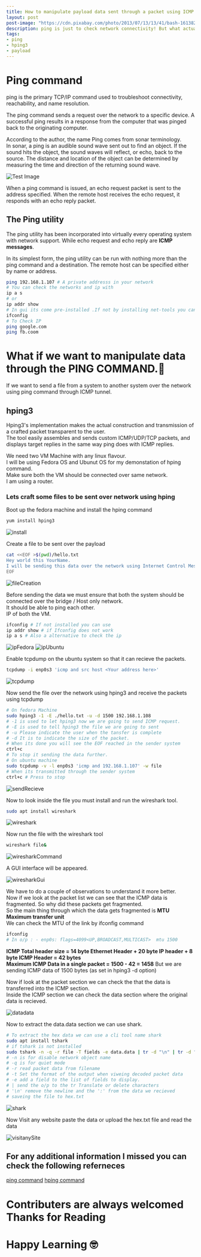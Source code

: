 ```yaml
---
title: How to manipulate payload data sent through a packet using ICMP ping?
layout: post
post-image: "https://cdn.pixabay.com/photo/2013/07/13/13/41/bash-161382_960_720.png"
description: ping is just to check network connectivity! But what actually it is and can be done with the tiny looking ping command?🤔
tags:
- ping
- hping3
- payload
---
```

# Ping command 
ping is the primary TCP/IP command used to troubleshoot connectivity, reachability, and name resolution.<br />

The ping command sends a request over the network to a specific device. A successful ping results in a response from the computer that was pinged back to the originating computer.<br />

According to the author, the name Ping comes from sonar terminology.<br />
In sonar, a ping is an audible sound wave sent out to find an object. If the sound hits the object, the sound waves will reflect, or echo, back to the source. The distance and location of the object can be determined by measuring the time and direction of the returning sound wave.<br />

![Test Image](https://hlassets.paessler.com/common/files/graphics/glossary/ping.png)

When a ping command is issued, an echo request packet is sent to the address specified. When the remote host receives the echo request, it responds with an echo reply packet.<br />

## The Ping utility
The ping utility has been incorporated into virtually every operating system with network support. While echo request and echo reply are **ICMP messages**.<br />

In its simplest form, the ping utility can be run with nothing more than the ping command and a destination. The remote host can be specified either by name or address.<br />

```bash 
ping 192.168.1.107 # A private addresss in your network
# You can check the networks and ip with 
ip a s
# or 
ip addr show 
# In gui its come pre-installed .If not by installing net-tools you can also use 
ifconfig
# To Check IP 
ping google.com 
ping fb.coom
```
# What if we want to manipulate data through the PING COMMAND.🤔

If we want to send a file from a system to another system over the network using ping command through ICMP tunnel.

## hping3

Hping3's implementation makes the actual construction and transmission of a crafted packet transparent to the user.<br />
The tool easily assembles and sends custom ICMP/UDP/TCP packets, and displays target replies in the same way ping does with ICMP replies.

We need two VM Machine with any linux flavour.<br />
I will be using Fedora OS and Ubunut OS for my demonstation of hping command.<br />
Make sure both the VM should be connected over same network.<br />
I am using a router.<br />

### Lets craft some files to be sent over network using hping 

Boot up the fedora machine and install the hping command 

```bash 
yum install hping3
```
![install](/assets/images/install.png)

Create a file to be sent over the payload

```bash 
cat <<EOF >$(pwd)/hello.txt
Hey world this YourName.
I will be sending this data over the network using Internet Control Message Protocol
EOF
```
![fileCreation](/assets/images/sendingFile.png)

Before sending the data we must ensure that both the system should be connected over the bridge / Host only network.<br />
It should be able to ping each other.<br />
IP of both the VM.<br />

```bash 
ifconfig # If not installed you can use 
ip addr show # if Ifconfig does not work
ip a s # Also a alternative to check the ip
```

![ipFedora](/assets/images/ifconfig.png) ![ipUbuntu](/assets/images/ipUbuntu.png)

Enable tcpdump on the ubuntu system so that it can recieve the packets.
```bash
tcpdump -i enp0s3 'icmp and src host <Your address here>'
```
![tcpdump](/assets/images/tcpdumpCommand.png)

Now send the file over the network using hping3 and receive the packets using tcpdump 
```bash 
# On fedora Machine 
sudo hping3 -1 -E ./hello.txt -u -d 1500 192.168.1.108
# -1 is used to let hping3 now we are going to send ICMP request.
# -E is used to tell hping3 the file we are going to sent
# -u Please indicate the user when the tansfer is complete 
# -d It is to indicate the size of the packet.
# When its done you will see the EOF reached in the sender system
ctrl+c
# To stop it sending the data further.
# On ubuntu machine 
sudo tcpdump -v -l enp0s3 'icmp and 192.168.1.107' -w file
# When its transmitted through the sender system  
ctrl+c # Press to stop
```
![sendRecieve](/assets/images/sendingReceiving.png)

Now to look inside the file you must install and run the wireshark tool.
```bash 
sudo apt install wireshark
```
![wireshark](/assets/images/wireshark.png)

Now run the file with the wireshark tool 

```bash 
wireshark file&
```
![wiresharkCommand](/assets/images/wiresharkCommand.png)

A GUI interface will be appeared.

![wiresharkGui](/assets/images/wiresharkImage.png)

We have to do a couple of observations to understand it more better.<br />
Now if we look at the packet list we can see that the ICMP data is fragmented. So why did these packets get fragmented.<br />
So the main thing through which the data gets fragmented is **MTU Maximum transfer unit**  <br />
We can check the MTU of the link by ifconfig command 
```bash 
ifconfig 
# In o/p : - enp0s: flags=4099<UP,BROADCAST,MULTICAST>  mtu 1500
```
**ICMP Total header size = 14 byte Ethernet Header + 20 byte IP header + 8 byte ICMP Header = 42 bytes**<br />
**Maximum ICMP Data in a single packet = 1500 - 42 = 1458**
But we are sending ICMP data of 1500 bytes (as set in hping3 -d option)

Now if look at the packet section we can check the that the data is transferred into the ICMP section.<br />
Inside the ICMP section we can check the data section where the original data is recieved.<br />

![datadata](/assets/images/dataData.png)

Now to extract the data.data section we can use shark.

```bash 
# To extract the hex data we can use a cli tool name shark
sudo apt install tshark 
# if tshark is not installed 
sudo tshark -n -q -r file -T fields -e data.data | tr -d "\n" | tr -d ":" > hex.txt
# -n is for disable network object name 
# -q is for quiet mode 
# -r read packet data from filename 
# -t Set the format of the output when viweing decoded packet data
# -e add a field to the list of fields to display.
# | send the o/p to the tr Translate or delete characters
# '\n' remove the newline and the ':' from the data we recieved 
# saveing the file to hex.txt     
```
![shark](/assets/images/tshark.png)

Now Visit any website paste the data or upload the hex.txt file and read the data 

![visitanySite](/assets/images/finalData.png)

## For any additional information I missed you can check the following referneces 
[ping command](https://www.paessler.com/it-explained/ping)
[hping command](http://www.hping.org/)


# Contributers are always welcomed Thanks for Reading 
# Happy Learning 🤓